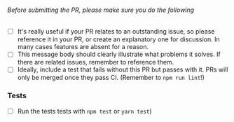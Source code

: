 

###### Before submitting the PR, please make sure you do the following
- [ ] It's really useful if your PR relates to an outstanding issue, so please reference it in your PR, or create an explanatory one for discussion. In many cases features are absent for a reason.
- [ ] This message body should clearly illustrate what problems it solves. If there are related issues, remember to reference them.
- [ ] Ideally, include a test that fails without this PR but passes with it. PRs will only be merged once they pass CI. (Remember to `npm run lint`!)
### Tests
-  [ ] Run the tests tests with `npm test` or `yarn test`)
